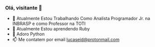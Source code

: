 ### Olá, visitante 👋
 

- 🔭 Atualmente Estou Trabalhando Como Analista Programador Jr. na INBRASP e como Professor na TOTI
- 🌱 Atualmente Estou aprendendo Ruby
- 💬 Adoro Python 
- 📫 Me contatem por email lucaseid@protonmail.com

 
